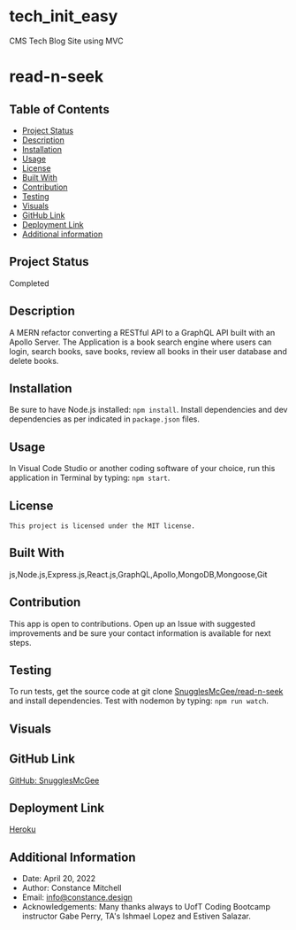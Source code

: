 # tech_init_easy

CMS Tech Blog Site using MVC

# read-n-seek

## Table of Contents

- [Project Status](#status)
- [Description](#description)
- [Installation](#installation)
- [Usage](#usage)
- [License](#license)
- [Built With](#coding)
- [Contribution](#contribution)
- [Testing](#test)
- [Visuals](#visuals)
- [GitHub Link](#github)
- [Deployment Link](#deployment)
- [Additional information](#date,#author,#email,#thanks)

## Project Status

Completed

## Description

A MERN refactor converting a RESTful API to a GraphQL API built with an Apollo Server. The Application is a book search engine where users can login, search books, save books, review all books in their user database and delete books.

## Installation

Be sure to have Node.js installed: `npm install`. Install dependencies and dev dependencies as per indicated in `package.json` files.

## Usage

In Visual Code Studio or another coding software of your choice, run this application in Terminal by typing: `npm start`.

## License

    This project is licensed under the MIT license.

## Built With

js,Node.js,Express.js,React.js,GraphQL,Apollo,MongoDB,Mongoose,Git

## Contribution

This app is open to contributions. Open up an Issue with suggested improvements and be sure your contact information is available for next steps.

## Testing

To run tests, get the source code at git clone [SnugglesMcGee/read-n-seek](https://github.com/SnugglesMcGee/seek-n-read) and install dependencies. Test with nodemon by typing: `npm run watch`.

## Visuals

## GitHub Link

[GitHub: SnugglesMcGee](https://github.com/SnugglesMcGee)

## Deployment Link

[Heroku](https://read-n-seek.herokuapp.com/)

## Additional Information

- Date: April 20, 2022
- Author: Constance Mitchell
- Email: [info@constance.design](mailto:user@example.com)
- Acknowledgements: Many thanks always to UofT Coding Bootcamp instructor Gabe Perry, TA's Ishmael Lopez and Estiven Salazar.
